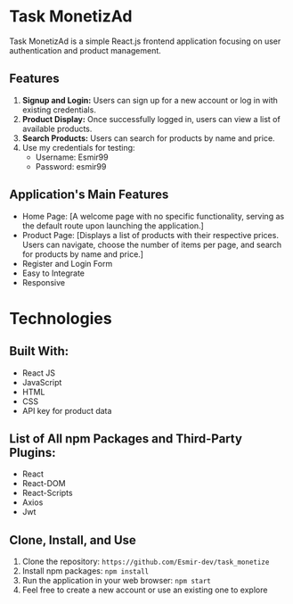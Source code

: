 # Task MonetizAd

Task MonetizAd is a simple React.js frontend application focusing on user authentication and product management.

## Features

1. **Signup and Login:** Users can sign up for a new account or log in with existing credentials.
2. **Product Display:** Once successfully logged in, users can view a list of available products.
3. **Search Products:** Users can search for products by name and price.
4. Use my credentials for testing: 
   - Username: Esmir99
   - Password: esmir99

## Application's Main Features

* Home Page: [A welcome page with no specific functionality, serving as the default route upon launching the application.]
* Product Page: [Displays a list of products with their respective prices. Users can navigate, choose the number of items per page, and search for products by name and price.]
* Register and Login Form
* Easy to Integrate
* Responsive

# Technologies

## Built With:

* React JS
* JavaScript
* HTML
* CSS
* API key for product data

## List of All npm Packages and Third-Party Plugins:

* React
* React-DOM
* React-Scripts
* Axios
* Jwt

## Clone, Install, and Use

1. Clone the repository: `https://github.com/Esmir-dev/task_monetize`
2. Install npm packages: `npm install`
3. Run the application in your web browser: `npm start`
4. Feel free to create a new account or use an existing one to explore
